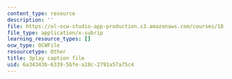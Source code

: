 ```yaml
---
content_type: resource
description: ''
file: https://ol-ocw-studio-app-production.s3.amazonaws.com/courses/18-06sc-linear-algebra-fall-2011/6a34343b63395bfea18c2791a57a75c4_TSdXJw83kyA.vtt
file_type: application/x-subrip
learning_resource_types: []
ocw_type: OCWFile
resourcetype: Other
title: 3play caption file
uid: 6a34343b-6339-5bfe-a18c-2791a57a75c4
---
```

